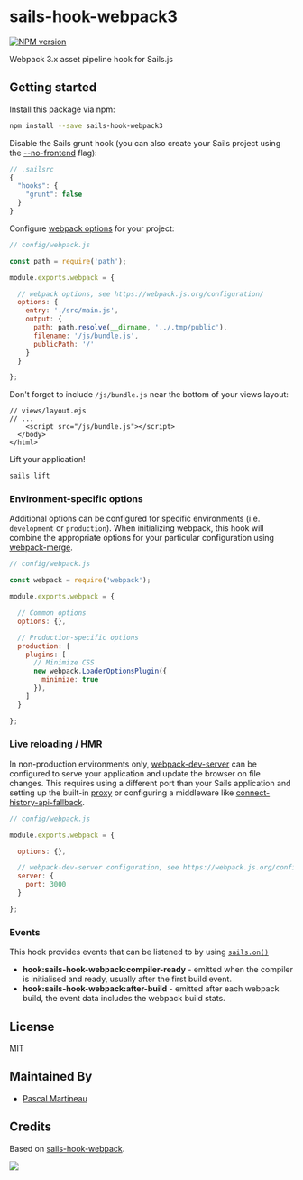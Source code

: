 # sails-hook-webpack3

[![NPM version][npm-image]][npm-url]

Webpack 3.x asset pipeline hook for Sails.js

## Getting started

Install this package via npm:

```sh
npm install --save sails-hook-webpack3
```

Disable the Sails grunt hook (you can also create your Sails project using the [--no-frontend](http://sailsjs.com/documentation/reference/command-line-interface/sails-new) flag):

```js
// .sailsrc
{
  "hooks": {
    "grunt": false
  }
}
```

Configure [webpack options](https://webpack.js.org/configuration/) for your project:

 ```js
 // config/webpack.js

 const path = require('path');

 module.exports.webpack = {

   // webpack options, see https://webpack.js.org/configuration/
   options: {
     entry: './src/main.js',
     output: {
       path: path.resolve(__dirname, '../.tmp/public'),
       filename: '/js/bundle.js',
       publicPath: '/'
     }
   }

 };
 ```

Don't forget to include `/js/bundle.js` near the bottom of your views layout:

```
// views/layout.ejs
// ...
    <script src="/js/bundle.js"></script>
  </body>
</html>
```

Lift your application!

```sh
sails lift
```

### Environment-specific options

Additional options can be configured for specific environments (i.e. `development` or `production`). When initializing webpack, this hook will combine the appropriate options for your particular configuration using [webpack-merge](https://www.npmjs.com/package/webpack-merge).

```js
// config/webpack.js

const webpack = require('webpack');

module.exports.webpack = {

  // Common options
  options: {},

  // Production-specific options
  production: {
    plugins: [
      // Minimize CSS
      new webpack.LoaderOptionsPlugin({
        minimize: true
      }),
    ]
  }

};
```

### Live reloading / HMR

In non-production environments only, [webpack-dev-server](https://webpack.js.org/configuration/dev-server/) can be configured to serve your application and update the browser on file changes.
This requires using a different port than your Sails application and setting up the built-in [proxy](https://webpack.js.org/configuration/dev-server/#devserver-proxy) or configuring a middleware like [connect-history-api-fallback](https://www.npmjs.com/package/connect-history-api-fallback).

```js
// config/webpack.js

module.exports.webpack = {

  options: {},

  // webpack-dev-server configuration, see https://webpack.js.org/configuration/dev-server/
  server: {
    port: 3000
  }

};
```

### Events

This hook provides events that can be listened to by using [`sails.on()`](https://github.com/balderdashy/sails/blob/master/lib/EVENTS.md#usage)

- **hook:sails-hook-webpack:compiler-ready**  - emitted when the compiler is initialised and ready, usually after the first build event.
- **hook:sails-hook-webpack:after-build** - emitted after each webpack build, the event data includes the webpack build stats.

## License
MIT

## Maintained By
- [Pascal Martineau](https://github.com/lewebsimple)

## Credits
Based on [sails-hook-webpack](https://www.npmjs.com/package/sails-hook-webpack).

<img src='http://i.imgur.com/NsAdNdJ.png'>

[npm-image]: https://img.shields.io/npm/v/sails-hook-webpack2.svg?style=flat-square
[npm-url]: https://npmjs.org/package/sails-hook-webpack2
